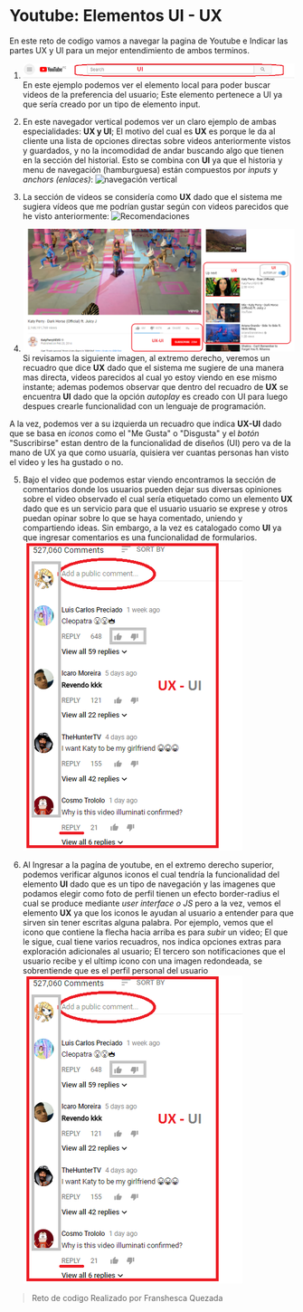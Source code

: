 # Youtube: Elementos UI - UX

En este reto de codigo vamos a  navegar la pagina de Youtube e Indicar las partes UX y UI para un mejor entendimiento de ambos terminos.
1. ![elemento local](assets/img/Buscador.png)
En este ejemplo podemos ver el elemento local para poder buscar videos de la preferencia del usuario; Este elemento pertenece a UI ya que sería creado por un tipo de elemento input.

2. En este navegador vertical podemos ver un claro ejemplo de ambas especialidades: **UX y UI**; El motivo del cual es **UX** es porque le da al cliente una lista de opciones directas sobre videos anteriormente vistos y guardados, y no la incomodidad de andar buscando algo que tienen en la sección del historial. Esto se combina con **UI** ya que el historia y menu de navegación (hamburguesa) están compuestos por _inputs_ y _anchors (enlaces)_:
![navegación vertical](assets/img/Navegación.png)

3. La sección de videos se considería como **UX** dado que el sistema me sugiera vídeos que me podrían gustar según con videos parecidos que he visto anteriormente:
![Recomendaciones](assets/img/Recomendación.png)

4. ![Videos sugeridos](assets/img/Videos.png)
Si revisamos la siguiente imagen, al extremo derecho, veremos un recuadro que dice **UX** dado que el sistema me sugiere de una manera mas directa, videos parecidos al cual yo estoy viendo en ese mismo instante; ademas podemos observar que dentro del recuadro de **UX** se encuentra **UI** dado que la opción _autoplay_ es creado con UI para luego despues crearle funcionalidad con un lenguaje de programación.

 A la vez, podemos ver a su izquierda un recuadro que indica **UX-UI** dado que se basa en _iconos_ como el "Me Gusta" o "Disgusta" y el _botón_ "Suscribirse" estan dentro de la funcionalidad de diseños (UI) pero va de la mano de UX ya que como usuaría, quisiera ver cuantas personas han visto el video y les ha gustado o no.

5. Bajo el video que podemos estar viendo encontramos la sección de comentarios donde los usuarios pueden dejar sus diversas opiniones sobre el video observado el cual sería etiquetado como un elemento **UX** dado que es un servicio para que el usuario usuario se exprese y otros puedan opinar sobre lo que se haya comentado, uniendo y compartiendo ideas. Sin embargo, a la vez es catalogado como **UI** ya que ingresar comentarios es una funcionalidad de formularios.
![Sugerencia](assets/img/Comentarios.png)

6. Al Ingresar a la pagína de youtube, en el extremo derecho superior, podemos verificar algunos iconos el cual tendría la funcionalidad del elemento **UI** dado que es un tipo de navegación y las imagenes que podamos elegir como foto de perfil tienen un efecto border-radius el cual se produce mediante _user interface o JS_ pero a la vez, vemos el elemento **UX** ya que los iconos le ayudan al usuario a entender para que sirven sin tener escritas alguna palabra. Por ejemplo, vemos que el icono que contiene la flecha hacia arriba es para _subir_ un video; El que le sigue, cual tiene varios recuadros,  nos indica opciones extras para exploración adicionales al usuario; El tercero son notificaciones que el usuario recibe y el ultimp icono con una imagen redondeada, se sobrentiende que es el perfil personal del usuario
![Navegación](assets/img/Comentarios.png)

> Reto de codigo Realizado por Franshesca Quezada
